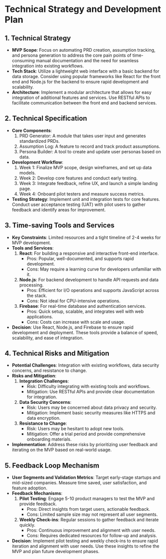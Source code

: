 # Technical Strategy and Development Plan

## 1. Technical Strategy
- **MVP Scope**: Focus on automating PRD creation, assumption tracking, and persona generation to address the core pain points of time-consuming manual documentation and the need for seamless integration into existing workflows.
- **Tech Stack**: Utilize a lightweight web interface with a basic backend for data storage. Consider using popular frameworks like React for the front end and Node.js for the backend to ensure rapid development and scalability.
- **Architecture**: Implement a modular architecture that allows for easy integration of additional features and services. Use RESTful APIs to facilitate communication between the front end and backend services.

## 2. Technical Specification
- **Core Components**:
  1. PRD Generator: A module that takes user input and generates standardized PRDs.
  2. Assumption Log: A feature to record and track product assumptions.
  3. Persona Builder: A tool to create and update user personas based on data.
- **Development Workflow**:
  1. Week 1: Finalize MVP scope, design wireframes, and set up data models.
  2. Week 2: Develop core features and conduct early testing.
  3. Week 3: Integrate feedback, refine UX, and launch a simple landing page.
  4. Week 4: Onboard pilot testers and measure success metrics.
- **Testing Strategy**: Implement unit and integration tests for core features. Conduct user acceptance testing (UAT) with pilot users to gather feedback and identify areas for improvement.

## 3. Time-saving Tools and Services
- **Key Constraints**: Limited resources and a tight timeline of 2-4 weeks for MVP development.
- **Tools and Services**:
  1. **React**: For building a responsive and interactive front-end interface.
     - Pros: Popular, well-documented, and supports rapid development.
     - Cons: May require a learning curve for developers unfamiliar with it.
  2. **Node.js**: For backend development to handle API requests and data processing.
     - Pros: Efficient for I/O operations and supports JavaScript across the stack.
     - Cons: Not ideal for CPU-intensive operations.
  3. **Firebase**: For real-time database and authentication services.
     - Pros: Quick setup, scalable, and integrates well with web applications.
     - Cons: Costs can increase with scale and usage.
- **Decision**: Use React, Node.js, and Firebase to ensure rapid development and deployment. These tools provide a balance of speed, scalability, and ease of integration.

## 4. Technical Risks and Mitigation
- **Potential Challenges**: Integration with existing workflows, data security concerns, and resistance to change.
- **Risks and Mitigation**:
  1. **Integration Challenges**:
     - Risk: Difficulty integrating with existing tools and workflows.
     - Mitigation: Use RESTful APIs and provide clear documentation for integration.
  2. **Data Security Concerns**:
     - Risk: Users may be concerned about data privacy and security.
     - Mitigation: Implement basic security measures like HTTPS and data encryption.
  3. **Resistance to Change**:
     - Risk: Users may be hesitant to adopt new tools.
     - Mitigation: Offer a trial period and provide comprehensive onboarding materials.
- **Implementation**: Address these risks by prioritizing user feedback and iterating on the MVP based on real-world usage.

## 5. Feedback Loop Mechanism
- **User Segments and Validation Metrics**: Target early-stage startups and mid-sized companies. Measure time saved, user satisfaction, and feature adoption.
- **Feedback Mechanisms**:
  1. **Pilot Testing**: Engage 5-10 product managers to test the MVP and provide feedback.
     - Pros: Direct insights from target users, actionable feedback.
     - Cons: Limited sample size may not represent all user segments.
  2. **Weekly Check-ins**: Regular sessions to gather feedback and iterate quickly.
     - Pros: Continuous improvement and alignment with user needs.
     - Cons: Requires dedicated resources for follow-up and analysis.
- **Decision**: Implement pilot testing and weekly check-ins to ensure rapid iteration and alignment with user needs. Use these insights to refine the MVP and plan future development phases.